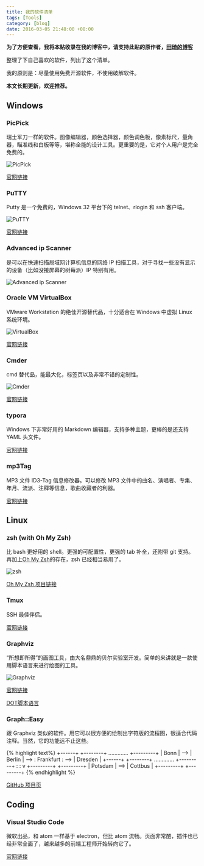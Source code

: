 ```yaml
---
title: 我的软件清单
tags: [Tools]
category: [blog]
date: 2016-03-05 21:48:00 +08:00
---
```


**为了方便查看，我将本贴收录在我的博客中，请支持此贴的原作者，[田琦的博客](https://tianqi.name/blog/)**

整理了下自己喜欢的软件，列出了这个清单。

我的原则是：尽量使用免费开源软件，不使用破解软件。

**本文长期更新，欢迎推荐。**
<!--more-->

## Windows

### PicPick

瑞士军刀一样的软件。图像编辑器，颜色选择器，颜色调色板，像素标尺，量角器，瞄准线和白板等等，堪称全能的设计工具。更重要的是，它对个人用户是完全免费的。

![PicPick](https://wx1.sinaimg.cn/large/73bd9e13ly1fjle6dsbhsj204q08g0so.jpg)

[官网链接](http://ngwin.com/picpick)

### PuTTY

Putty 是一个免费的，Windows 32 平台下的 telnet、rlogin 和 ssh 客户端。

![PuTTY](https://wx1.sinaimg.cn/large/73bd9e13ly1fjle6dbwcrj20kt0dkq38.jpg)

[官网链接](http://www.putty.org/)

### Advanced ip Scanner

是可以在快速扫描局域网计算机信息的网络 IP 扫描工具，对于寻找一些没有显示的设备（比如没接屏幕的树莓派）IP 特别有用。

![Advanced ip Scanner](https://wx3.sinaimg.cn/large/73bd9e13ly1fjle6bprd4j20jg0erq35.jpg)

### Oracle VM VirtualBox

VMware Workstation 的绝佳开源替代品，十分适合在 Windows 中虚拟 Linux 系统环境。

![VirtualBox](https://wx4.sinaimg.cn/large/73bd9e13ly1fjle6c6dm4j20l80fhwfe.jpg)

[官网链接](https://www.virtualbox.org/)

### Cmder

cmd 替代品，能最大化，标签页以及非常不错的定制性。

![Cmder](https://wx1.sinaimg.cn/large/73bd9e13ly1fjle6cxdlqj20qy0g0dmm.jpg)

[官网链接](http://cmder.net/)

### typora

Windows 下非常好用的 Markdown 编辑器，支持多种主题，更棒的是还支持 YAML 头文件。

[官网链接](https://www.typora.io/)

### mp3Tag

MP3 文件 ID3-Tag 信息修改器。可以修改 MP3 文件中的曲名、演唱者、专集、年月、流派、注释等信息，歌曲收藏者的利器。

[官网链接](http://www.mp3tag.de/)

## Linux

### zsh (with Oh My Zsh)

比 bash 更好用的 shell。更强的可配置性，更强的 tab 补全，还附带 git 支持。再加上[Oh My Zsh](https://github.com/robbyrussell/oh-my-zsh)的存在，zsh 已经相当易用了。

![zsh](https://wx2.sinaimg.cn/large/73bd9e13ly1fjle6b9zi3j20nm0h0q5k.jpg)

[Oh My Zsh 项目链接](https://github.com/robbyrussell/oh-my-zsh)

### Tmux

SSH 最佳伴侣。

[官网链接](https://tmux.github.io/)

### Graphviz

“所想即所得”的画图工具，由大名鼎鼎的贝尔实验室开发。简单的来讲就是一款使用脚本语言来进行绘图的工具。

![Graphviz](https://wx3.sinaimg.cn/large/73bd9e13ly1fjle6aocfqj20sg0g8tdu.jpg)

[官网链接](http://www.graphviz.org/)

[DOT脚本语言](https://zh.wikipedia.org/wiki/DOT语言)

### Graph::Easy

跟 Graphviz 类似的软件。用它可以很方便的绘制出字符版的流程图，很适合代码注释。当然，它的功能远不止这些。

{% highlight text%}
+------+     +--------+      .............     +---------+
| Bonn | --> | Berlin |  --> : Frankfurt : --> | Dresden |
+------+     +--------+      .............     +---------+
               :
               :
               v
             +---------+     +---------+
             | Potsdam | ==> | Cottbus |
             +---------+     +---------+
{% endhighlight %}

[GitHub 项目页](https://github.com/ironcamel/Graph-Easy)

## Coding

### Visual Studio Code

微软出品，和 atom 一样基于 electron，但比 atom 流畅。页面非常酷，插件也已经非常全面了，越来越多的前端工程师开始转向它了。

[官网链接](https://code.visualstudio.com/)